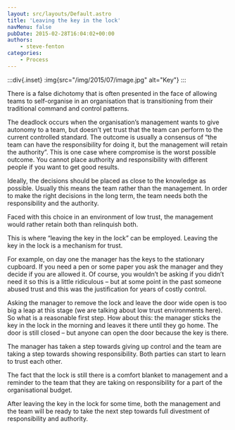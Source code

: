 ```yaml
---
layout: src/layouts/Default.astro
title: 'Leaving the key in the lock'
navMenu: false
pubDate: 2015-02-28T16:04:02+00:00
authors:
    - steve-fenton
categories:
    - Process
---
```


:::div{.inset}
:img{src="/img/2015/07/image.jpg" alt="Key"}
:::

There is a false dichotomy that is often presented in the face of allowing teams to self-organise in an organisation that is transitioning from their traditional command and control patterns.

The deadlock occurs when the organisation’s management wants to give autonomy to a team, but doesn’t yet trust that the team can perform to the current controlled standard. The outcome is usually a consensus of “the team can have the responsibility for doing it, but the management will retain the authority”. This is one case where compromise is the worst possible outcome. You cannot place authority and responsibility with different people if you want to get good results.

Ideally, the decisions should be placed as close to the knowledge as possible. Usually this means the team rather than the management. In order to make the right decisions in the long term, the team needs both the responsibility and the authority.

Faced with this choice in an environment of low trust, the management would rather retain both than relinquish both.

This is where “leaving the key in the lock” can be employed. Leaving the key in the lock is a mechanism for trust.

For example, on day one the manager has the keys to the stationary cupboard. If you need a pen or some paper you ask the manager and they decide if you are allowed it. Of course, you wouldn’t be asking if you didn’t need it so this is a little ridiculous – but at some point in the past someone abused trust and this was the justification for years of costly control.

Asking the manager to remove the lock and leave the door wide open is too big a leap at this stage (we are talking about low trust environments here). So what is a reasonable first step. How about this: the manager sticks the key in the lock in the morning and leaves it there until they go home. The door is still closed – but anyone can open the door because the key is there.

The manager has taken a step towards giving up control and the team are taking a step towards showing responsibility. Both parties can start to learn to trust each other.

The fact that the lock is still there is a comfort blanket to management and a reminder to the team that they are taking on responsibility for a part of the organisational budget.

After leaving the key in the lock for some time, both the management and the team will be ready to take the next step towards full divestment of responsibility and authority.